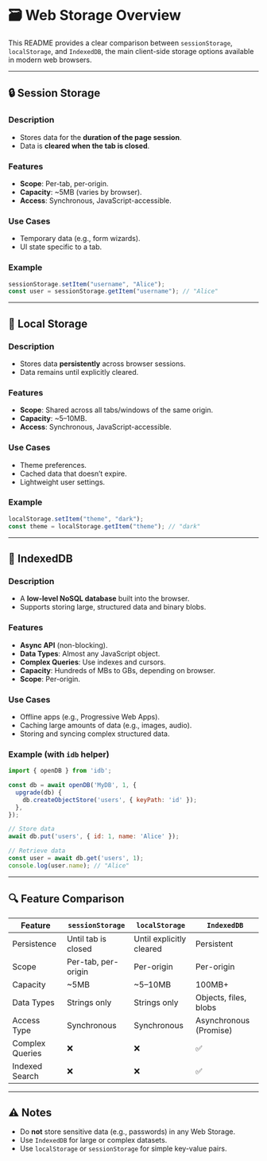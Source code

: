 

# 🗃️ Web Storage Overview

This README provides a clear comparison between `sessionStorage`, `localStorage`, and `IndexedDB`, the main client-side storage options available in modern web browsers.

---

## 🔒 Session Storage

### Description
- Stores data for the **duration of the page session**.
- Data is **cleared when the tab is closed**.

### Features
- **Scope**: Per-tab, per-origin.
- **Capacity**: ~5MB (varies by browser).
- **Access**: Synchronous, JavaScript-accessible.

### Use Cases
- Temporary data (e.g., form wizards).
- UI state specific to a tab.

### Example
```javascript
sessionStorage.setItem("username", "Alice");
const user = sessionStorage.getItem("username"); // "Alice"
```

---

## 💾 Local Storage

### Description
- Stores data **persistently** across browser sessions.
- Data remains until explicitly cleared.

### Features
- **Scope**: Shared across all tabs/windows of the same origin.
- **Capacity**: ~5–10MB.
- **Access**: Synchronous, JavaScript-accessible.

### Use Cases
- Theme preferences.
- Cached data that doesn’t expire.
- Lightweight user settings.

### Example
```javascript
localStorage.setItem("theme", "dark");
const theme = localStorage.getItem("theme"); // "dark"
```

---

## 🧠 IndexedDB

### Description
- A **low-level NoSQL database** built into the browser.
- Supports storing large, structured data and binary blobs.

### Features
- **Async API** (non-blocking).
- **Data Types**: Almost any JavaScript object.
- **Complex Queries**: Use indexes and cursors.
- **Capacity**: Hundreds of MBs to GBs, depending on browser.
- **Scope**: Per-origin.

### Use Cases
- Offline apps (e.g., Progressive Web Apps).
- Caching large amounts of data (e.g., images, audio).
- Storing and syncing complex structured data.

### Example (with `idb` helper)
```javascript
import { openDB } from 'idb';

const db = await openDB('MyDB', 1, {
  upgrade(db) {
    db.createObjectStore('users', { keyPath: 'id' });
  },
});

// Store data
await db.put('users', { id: 1, name: 'Alice' });

// Retrieve data
const user = await db.get('users', 1);
console.log(user.name); // "Alice"
```

---

## 🔍 Feature Comparison

| Feature            | `sessionStorage`        | `localStorage`           | `IndexedDB`              |
|--------------------|-------------------------|---------------------------|---------------------------|
| Persistence        | Until tab is closed     | Until explicitly cleared  | Persistent                |
| Scope              | Per-tab, per-origin     | Per-origin                | Per-origin                |
| Capacity           | ~5MB                    | ~5–10MB                   | 100MB+                    |
| Data Types         | Strings only            | Strings only              | Objects, files, blobs     |
| Access Type        | Synchronous             | Synchronous               | Asynchronous (Promise)    |
| Complex Queries    | ❌                      | ❌                        | ✅                        |
| Indexed Search     | ❌                      | ❌                        | ✅                        |

---

## ⚠️ Notes

- Do **not** store sensitive data (e.g., passwords) in any Web Storage.
- Use `IndexedDB` for large or complex datasets.
- Use `localStorage` or `sessionStorage` for simple key-value pairs.

